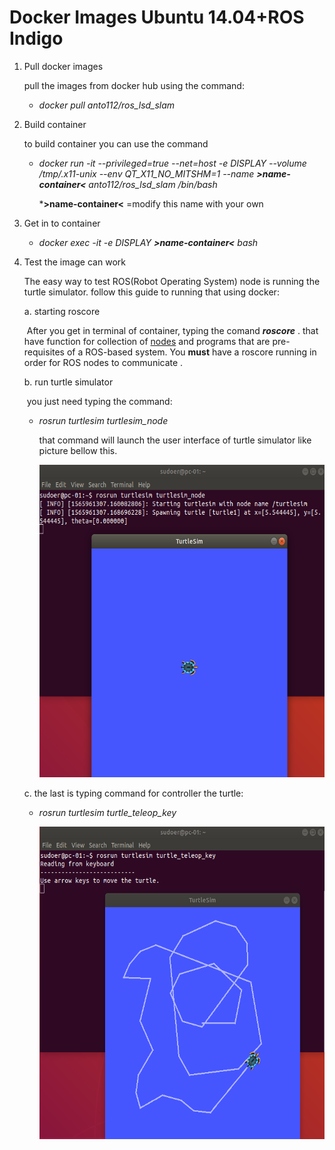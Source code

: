 # Docker Images Ubuntu 14.04+ROS Indigo

1. Pull docker images 

   pull the images from docker hub using the command:

   - *docker pull anto112/ros_lsd_slam*

2. Build container

   to build container you can use the command 

   - *docker run -it --privileged=true --net=host -e DISPLAY --volume /tmp/.x11-unix --env QT_X11_NO_MITSHM=1 --name **>name-container<** anto112/ros_lsd_slam /bin/bash*

     ***>name-container<** =modify this name with your own

3. Get in to container

   - *docker exec -it -e DISPLAY **>name-container<** bash*

4. Test the image can work

   The easy way to test ROS(Robot Operating System) node is running the turtle simulator. follow this guide to running that using docker:

   a. starting roscore 

   ​		After you get in terminal of container, typing the comand ***roscore*** . that have function for collection of [nodes](http://wiki.ros.org/Nodes) and programs that are pre-requisites of a ROS-based system. You **must** have a roscore running in order for ROS nodes to communicate .

   b. run turtle simulator

   ​		you just need typing the command:

   - *rosrun turtlesim turtlesim_node*

     that command will launch the user interface of turtle simulator like picture bellow this.

     <img src="Images/2.png" width="550" height="500"/>
  
     

   c. the last is typing command for controller the turtle:

    - *rosrun turtlesim turtle_teleop_key*
   
      <img src="Images/3.png" width="550" height="500"/>
   
      
